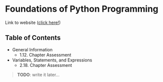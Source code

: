 # Foundations of Python Programming

Link to website ([click here!](https://runestone.academy/ns/books/published/fopp/index.html))

## Table of Contents

- General Information
  - 1.12. Chapter Assessment
- Variables, Statements, and Expressions
  - 2.18. Chapter Assessment


> __**TODO**__: write it later...
